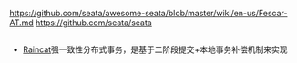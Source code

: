 






https://github.com/seata/awesome-seata/blob/master/wiki/en-us/Fescar-AT.md
https://github.com/seata/seata

## 
- [Raincat](https://dromara.org/zh/projects/raincat/overview/)强一致性分布式事务，是基于二阶段提交+本地事务补偿机制来实现